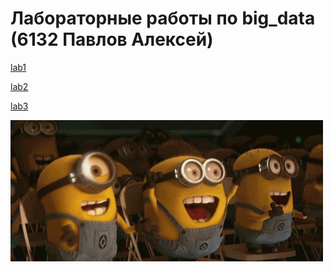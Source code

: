 <h1>Лабораторные работы по big_data (6132 Павлов Алексей)</h1>

[lab1](lab1/)

[lab2](lab2/)

[lab3](lab3/)


![](https://github.com/LexeyPivloy/big_dacha/blob/main/gif.gif)
